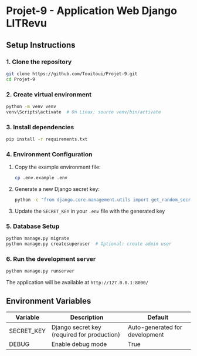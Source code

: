 # Projet-9 - Application Web Django LITRevu

## Setup Instructions

### 1. Clone the repository
```bash
git clone https://github.com/Touitoui/Projet-9.git
cd Projet-9
```

### 2. Create virtual environment
```bash
python -m venv venv
venv\Scripts\activate  # On Linux: source venv/bin/activate
```

### 3. Install dependencies
```bash
pip install -r requirements.txt
```

### 4. Environment Configuration
1. Copy the example environment file:
   ```bash
   cp .env.example .env
   ```
2. Generate a new Django secret key:
   ```bash
   python -c "from django.core.management.utils import get_random_secret_key; print(get_random_secret_key())"
   ```
3. Update the `SECRET_KEY` in your `.env` file with the generated key

### 5. Database Setup
```bash
python manage.py migrate
python manage.py createsuperuser  # Optional: create admin user
```

### 6. Run the development server
```bash
python manage.py runserver
```

The application will be available at `http://127.0.0.1:8000/`

## Environment Variables

| Variable | Description | Default |
|----------|-------------|---------|
| SECRET_KEY | Django secret key (required for production) | Auto-generated for development |
| DEBUG | Enable debug mode | True |
